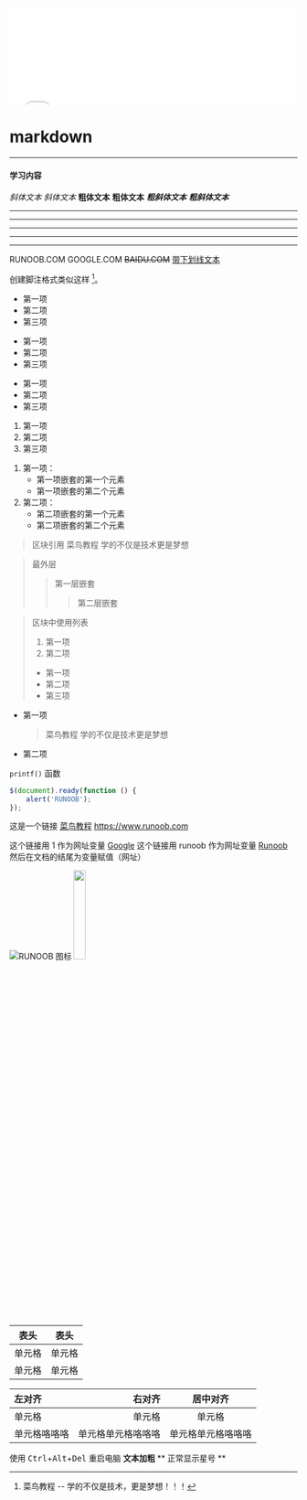 <div id="navifation" class='headbar'>
    <iframe align="center" width="100%" height="170" src="md_show.html"  frameborder="no" border="0" marginwidth="0" marginheight="0" scrolling="no"></iframe>
</div>
<style>
    .headbar{
　　text-align:center;
    }
    .iframe{
        margin:0 auto;
    }
</style>
<!-- ___________________________________________ -->
<!-- ___________________________________________ -->

# markdown


---





#### 学习内容

<!-- 我展示的是一级标题
=================

我展示的是二级标题
----------------- -->

<!-- # 一级标题
## 二级标题
### 三级标题
#### 四级标题
##### 五级标题
###### 六级标题 -->

*斜体文本*
_斜体文本_
**粗体文本**
__粗体文本__
***粗斜体文本***
___粗斜体文本___

***

* * *

*****

- - -

----------

RUNOOB.COM
GOOGLE.COM
~~BAIDU.COM~~
<u>带下划线文本</u>

创建脚注格式类似这样 [^RUNOOB]。

[^RUNOOB]: 菜鸟教程 -- 学的不仅是技术，更是梦想！！！


<!-- 无序列表 -->
* 第一项
* 第二项
* 第三项

+ 第一项
+ 第二项
+ 第三项


- 第一项
- 第二项
- 第三项

<!-- 有序列表 -->
1. 第一项
2. 第二项
3. 第三项

<!-- 列表嵌套只需在子列表中的选项前面添加四个空格即可 -->
1. 第一项：
    - 第一项嵌套的第一个元素
    - 第一项嵌套的第二个元素
2. 第二项：
    - 第二项嵌套的第一个元素
    - 第二项嵌套的第二个元素

<!-- Markdown 区块引用是在段落开头使用 > 符号 ，然后后面紧跟一个空格符号 -->
> 区块引用
> 菜鸟教程
> 学的不仅是技术更是梦想

> 最外层
> > 第一层嵌套
> > > 第二层嵌套

> 区块中使用列表
> 1. 第一项
> 2. 第二项
> + 第一项
> + 第二项
> + 第三项

<!-- 如果要在列表项目内放进区块，那么就需要在 > 前添加四个空格的缩进 -->
* 第一项
    > 菜鸟教程
    > 学的不仅是技术更是梦想
* 第二项

<!-- 如果是段落上的一个函数或片段的代码可以用反引号把它包起来（`） -->
`printf()` 函数

<!-- 你也可以用 ``` 包裹一段代码，并指定一种语言（也可以不指定）： -->
```javascript
$(document).ready(function () {
    alert('RUNOOB');
});
```


<!-- [链接名称](链接地址)  或者   <链接地址>-->
这是一个链接 [菜鸟教程](https://www.runoob.com)
<https://www.runoob.com>

<!-- 我们可以通过变量来设置一个链接，变量赋值在文档末尾进行： -->
这个链接用 1 作为网址变量 [Google][1]
这个链接用 runoob 作为网址变量 [Runoob][runoob]
然后在文档的结尾为变量赋值（网址）

[1]: http://www.google.com/
[runoob]: http://www.baidu.com/


<!-- ![alt 属性文本](图片地址 "可选标题") -->
![RUNOOB 图标](http://static.runoob.com/images/runoob-logo.png "RUNOOB")
<img src="http://static.runoob.com/images/runoob-logo.png" width="20%">


<!-- Markdown 制作表格使用 | 来分隔不同的单元格，使用 - 来分隔表头和其他行 -->
|  表头   | 表头  |
|  ----  | ----  |
| 单元格  | 单元格 |
| 单元格  | 单元格 |

| 左对齐 | 右对齐 | 居中对齐 |
| :-----| ----: | :----: |
| 单元格 | 单元格 | 单元格 |
| 单元格咯咯咯 | 单元格单元格咯咯咯 | 单元格单元格咯咯咯 |



使用 <kbd>Ctrl</kbd>+<kbd>Alt</kbd>+<kbd>Del</kbd> 重启电脑
**文本加粗** 
\*\* 正常显示星号 \*\*